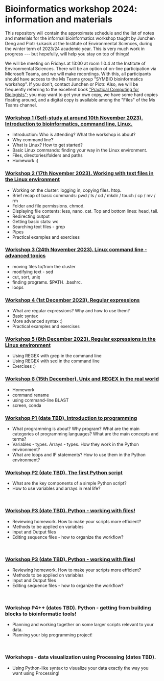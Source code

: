 # Bioinformatics workshop 2024: information and materials
This repository will contain the approximate schedule and the list of notes and materials for the informal bioinformatics workshop taught by Junchen Deng and Piotr Łukasik at the Institute of Environmental Sciences, during the winter term of 2023/24 academic year. This is very much work in progress --- but hopefully, will help you stay on top of things!
&nbsp;  

We will be meeting on Fridays at 13:00 at room 1.0.4 at the Institute of Environmental Sciences. There will be an option of on-line participation via Microsoft Teams, and we will make recordings. With this, all participants should have access to the Ms Teams group "SYMBIO bioinformatics workshop". If you don't, contact Junchen or Piotr. Also, we will be frequently referring to the excellent book ["Practical Computing for Biologists"](https://practicalcomputing.org/); you may want to get your own copy, we have some hard copies floating around, and a digital copy is available among the "Files" of the Ms Teams channel.
&nbsp;  


### [Workshop 1 (Self-study at around 10th November 2023). Introduction to bioinformatics, command line, Linux.](Workshop1.md)
   * Introduction: Who is attending? What the workshop is about? 
   * Why command line?
   * What is Linux? How to get started?
   * Basic Linux commands: finding your way in the Linux environment.
   * Files, directories/folders and paths
   * Homework :)
&nbsp;  
  
### [Workshop 2 (17th November 2023). Working with text files in the Linux environment](Workshop2.md)
   * Working on the cluster: logging in, copying files. htop.
   * Brief recap of basic commands: pwd / ls / cd / mkdir / touch / cp / mv / rm
   * Folder and file permissions. chmod.
   * Displaying file contents: less, nano. cat. Top and bottom lines: head, tail.
   * Redirecting output
   * Getting basic stats: wc
   * Searching text files - grep
   * Pipes
   * Practical examples and exercises
&nbsp;  
  
### [Workshop 3 (24th November 2023). Linux command line - advanced topics](Workshop3.md)
   * moving files to/from the cluster
   * modifying text - sed
   * cut, sort, uniq
   * finding programs. $PATH. .bashrc.
   * loops
&nbsp;  
  
### [Workshop 4 (1st December 2023). Regular expressions](Workshop4.md)
   * What are regular expressions? Why and how to use them?
   * Basic syntax
   * More advanced syntax :)
   * Practical examples and exercises
&nbsp;  
  
### [Workshop 5 (8th December 2023). Regular expressions in the Linux environment](Workshop5.md)
   * Using REGEX with grep in the command line
   * Using REGEX with sed in the command line
   * Exercises :)
&nbsp;  
  
### [Workshop 6 (15th December). Unix and REGEX in the real world](Workshop6.md)
   * Homework
   * command rename
   * using command-line BLAST
   * screen, conda
&nbsp;  
  
### [Workshop P1 (date TBD). Introduction to programming](WorkshopP1.md)
   * What programming is about? Why program? What are the main categories of programming languages? What are the main concepts and terms?  
   * Variables - types. Arrays - types. How they work in the Python environment?
   * What are loops and IF statements? How to use them in the Python environment?
&nbsp;  
  
### [Workshop P2 (date TBD). The first Python script](WorkshopP2.md)
   * What are the key components of a simple Python script?
   * How to use variables and arrays in real life?
  
&nbsp;  
  
### [Workshop P3 (date TBD). Python - working with files!](WorkshopP3.md)
   * Reviewing homework. How to make your scripts more efficient?
   * Methods to be applied on variables
   * Input and Output files
   * Editing sequence files - how to organize the workflow?
  
&nbsp; 
  
### [Workshop P3 (date TBD). Python - working with files!](WorkshopP3.md)
   * Reviewing homework. How to make your scripts more efficient?
   * Methods to be applied on variables
   * Input and Output files
   * Editing sequence files - how to organize the workflow?
  
&nbsp;  
  
### Workshop P4++ (dates TBD). Python - getting from building blocks to bioinformatic tools!
   * Planning and working together on some larger scripts relevant to your data.
   * Planning your big programming project!
  
&nbsp;  
  
### Workshops - data visualization using Processing (dates TBD).
   * Using Python-like syntax to visualize your data exactly the way you want using Processing!
  
&nbsp;  
    

